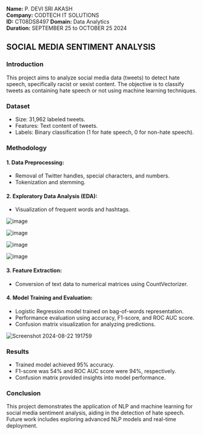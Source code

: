 **Name:** P. DEVI SRI AKASH  
**Company:** CODTECH IT SOLUTIONS  
**ID:** CT08DS8497 
**Domain:** Data Analytics  
**Duration:** SEPTEMBER 25 to OCTOBER 25 2024

## SOCIAL MEDIA SENTIMENT ANALYSIS

### Introduction
This project aims to analyze social media data (tweets) to detect hate speech, specifically racist or sexist content. The objective is to classify tweets as containing hate speech or not using machine learning techniques.

### Dataset
- Size: 31,962 labeled tweets.
- Features: Text content of tweets.
- Labels: Binary classification (1 for hate speech, 0 for non-hate speech).
  
### Methodology

#### 1. Data Preprocessing:
 - Removal of Twitter handles, special characters, and numbers.
 - Tokenization and stemming.

#### 2. Exploratory Data Analysis (EDA):

 - Visualization of frequent words and hashtags.
  
![image](https://github.com/user-attachments/assets/024ba065-504f-4cb7-a3a5-302639c20b79)

![image](https://github.com/user-attachments/assets/dad64294-afb9-4c37-b6e3-599672eeb6d1)

![image](https://github.com/user-attachments/assets/f98389bb-a6b8-4ce0-bef8-1f2bccaba66b)

![image](https://github.com/user-attachments/assets/f58a9d47-feb1-4272-8749-0a67f4a7a155)

#### 3. Feature Extraction:

 - Conversion of text data to numerical matrices using CountVectorizer.

#### 4. Model Training and Evaluation:

 - Logistic Regression model trained on bag-of-words representation.
 - Performance evaluation using accuracy, F1-score, and ROC AUC score.
 - Confusion matrix visualization for analyzing predictions.

![Screenshot 2024-08-22 191759](https://github.com/user-attachments/assets/1d7c4ce1-cca8-431d-a889-4298f7cc9f10)


### Results
- Trained model achieved 95% accuracy.
- F1-score was 54% and ROC AUC score were 94%, respectively.
- Confusion matrix provided insights into model performance.

### Conclusion
This project demonstrates the application of NLP and machine learning for social media sentiment analysis, aiding in the detection of hate speech. Future work includes exploring advanced NLP models and real-time deployment.







